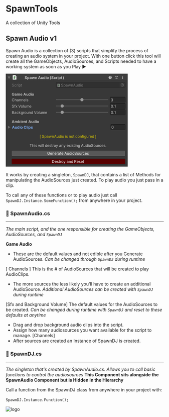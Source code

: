 # SpawnTools
 A collection of Unity Tools

## Spawn Audio  v1
Spawn Audio is a collection of (3) scripts that simplify the process of creating an audio system in your project.
With one button click this tool will create all the GameObjects, AudioSources, and Scripts
needed to have a working system as soon as you Play ▶️

![logo](https://github.com/SpawnCampGames/SpawnTools/blob/main/Readme/SpawnAudio.png)

It works by creating a singleton, `SpawnDJ`, that contains a list of Methods for manipulating
the AudioSources just created. To play audio you just pass in a clip.

To call any of these functions or to play audio just call `SpawnDJ.Instance.SomeFunction();` 
from anywhere in your project.

### 📄 SpawnAudio.cs
---
*The main script, and the one responsible for creating the GameObjects, AudioSources, and `SpawnDJ`*

**Game Audio**
- These are the default values and not edible after you Generate AudioSources.
	*Can be changed through `SpawnDJ` during runtime*

[ Channels ] This is the # of AudioSources that will be created to play AudioClips.
- The more sources the less likely you'll have to create an additional AudioSource.
	*Additional AudioSources can be created with `SpawnDJ` during runtime*

[Sfx and Background Volume] The default values for the AudioSources to be created.
	*Can be changed during runtime with `SpawnDJ` and reset to these defaults at anytime*

- Drag and drop background audio clips into the script.
- Assign how many audiosources you want available for the script to manage. [Channels]
- After sources are created an Instance of SpawnDJ is created.

### 📄 SpawnDJ.cs
---
*The singleton that's created by SpawnAudio.cs. Allows you to call basic functions to control the audiosources*
**This Component sits alongside the SpawnAudio Component but is Hidden in the Hierarchy**



Call a function from the SpawnDJ class from anywhere in your project with:

`SpawnDJ.Instance.Function();`

![logo](https://spawncampgames.github.io/img/maincolorized.png)




